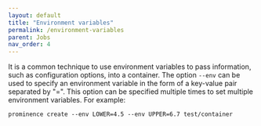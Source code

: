 ```yaml
---
layout: default
title: "Environment variables"
permalink: /environment-variables
parent: Jobs
nav_order: 4
---
```


It is a common technique to use environment variables to pass information, such as configuration options, into a container. The option `--env` can be used to specify an environment variable in the form of a key-value pair separated by "=". This option can be specified multiple times to set multiple environment variables. For example:
```
prominence create --env LOWER=4.5 --env UPPER=6.7 test/container
```
